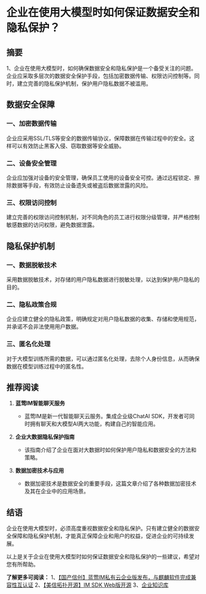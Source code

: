 # 企业在使用大模型时如何保证数据安全和隐私保护？

## 摘要

1、企业在使用大模型时，如何确保数据安全和隐私保护是一个备受关注的问题。企业应采取多层次的数据安全保护手段，包括加密数据传输、权限访问控制等。同时，建立完善的隐私保护机制，保护用户隐私数据不被滥用。

## 数据安全保障

### 一、加密数据传输

企业应采用SSL/TLS等安全的数据传输协议，保障数据在传输过程中的安全。这样可以有效防止黑客入侵、窃取数据等安全威胁。

### 二、设备安全管理

企业应加强对设备的安全管理，确保员工使用的设备安全可控。通过远程锁定、擦除数据等手段，有效防止设备遗失或被盗后数据泄露的风险。

### 三、权限访问控制

建立完善的权限访问控制机制，对不同角色的员工进行权限分级管理，并严格控制敏感数据的访问权限，避免数据泄露。

## 隐私保护机制

### 一、数据脱敏技术

采用数据脱敏技术，对存储的用户隐私数据进行脱敏处理，以达到保护用户隐私的目的。

### 二、隐私政策合规

企业应建立健全的隐私政策，明确规定对用户隐私数据的收集、存储和使用规范，并承诺不会非法使用用户数据。

### 三、匿名化处理

对于大模型训练所需的数据，可以通过匿名化处理，去除个人身份信息，从而确保数据在模型训练过程中的匿名性。

## 推荐阅读

1. **蓝莺IM智能聊天服务**
    - 蓝莺IM是新一代智能聊天云服务。集成企业级ChatAI SDK，开发者可同时拥有聊天和大模型AI两大功能，构建自己的智能应用。

2. **企业大数据隐私保护指南**
    - 该指南介绍了企业在面对大数据时如何保护用户隐私和数据安全的方法和策略。

3. **数据加密技术与应用**
    - 数据加密技术是数据安全的重要手段，这篇文章介绍了各种数据加密技术及其在企业中的应用场景。

## 结语

企业在使用大模型时，必须高度重视数据安全和隐私保护。只有建立健全的数据安全保障和隐私保护机制，才能真正保障企业和用户的权益，促进企业的可持续发展。

以上是关于企业在使用大模型时如何保证数据安全和隐私保护的一些建议，希望对您有所帮助。

**了解更多可阅读：**
1、[【国产信创】蓝莺IM私有云企业版发布，与麒麟软件完成兼容性互认证](https://www.lanyingim.com/articles/product-and-technologies/lanying-im-private-cloud-enterprise-edition-published-and-kylin-os-neocertify.html)
2、[【美信拓扑开源】IM SDK Web版开源](https://www.lanyingim.com/articles/product-and-technologies/maximtop-open-source-im-sdk-web-version.html)
3、[企业知识库](https://www.lanyingim.com/articles/product-and-technologies/It-is-time-to-make-LLM-learn-enterprise-knowledge.html)